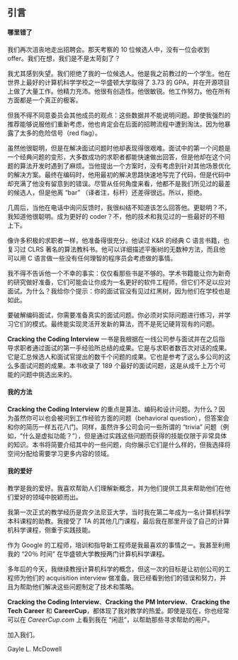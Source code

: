## 引言

#### 哪里错了

我们再次沮丧地走出招聘会。那天考察的 10 位候选人中，没有一位会收到 offer。我们在想，我们是不是太苛刻了？

我尤其感到失望。我们拒绝了我的一位候选人。他是我之前教过的一个学生。他在世界上最好的计算机科学学校之一华盛顿大学取得了 3.73 的 GPA，并在开源项目上做了大量工作。他精力充沛。他很有创造性。他很敏锐。他工作努力。他在所有方面都是一个真正的极客。

但我不得不同意委员会其他成员的观点：这些数据并不能说明问题。即使我强烈的推荐能够说服他们重新考虑，他也肯定会在后面的招聘流程中遭到淘汰。因为他暴露了太多的危险信号（red flag）。

虽然他很聪明，但是在解决面试问题时他却表现得很艰难。面试中的第一个问题是一个经典问题的变形，大多数成功的求职者都能快速做出回答，但是他却在这个问题的算法开发时遇到了麻烦。当他提出一个方案时，没有考虑到针对其他场景优化的解决方案。最终在编码时，他用最初的解决思路快速地写完了代码，但是代码中却充满了他没有留意到的错误。尽管从任何角度来看，他都不是我们所见过的最差的候选人，但是他离 “bar” （译者注，标杆）还差得很远。所以，拒绝。

几周后，当他在电话中询问反馈时，我很纠结不知道该怎么回答他。更聪明？不，我知道他很聪明。成为更好的 coder？不，他的技术和我见过的一些最好的不相上下。

像许多积极的求职者一样，他准备得很充分。他读过 K&R 的经典 C 语言书籍，也复习过 CLRS 著名的算法教科书。他可以详细描述平衡树的无数种方法，而且他可以用 C 语言做一些没有任何理智的程序员会考虑做的事情。

我不得不告诉他一个不幸的事实：仅仅看那些书是不够的。学术书籍能让你为新奇的研究做好准备，它们可能会让你成为一名更好的软件工程师，但它们不足以应对面试。为什么？我给你个提示：你的面试官没有见过红黑树，因为他们在学校也是如此。

要破解编码面试，你需要准备真实的面试问题。你必须对实际问题进行练习，并学习它们的模式。最终能实现灵活开发新的算法，而不是死记硬背现有的问题。

**Cracking the Coding Interview** 一书是我根据在一线公司参与面试并在之后指导求职者通过面试的第一手经验所总结的成果。它是与求职者数百次对话的成果。它是汇总候选人和面试官提出的数千个问题的成果。它也是参考了这么多公司的这么多面试问题的成果。本书收录了 189 个最好的面试问题，这是从成千上万个可能的问题中挑选出来的。

#### 我的方法

**Cracking the Coding Interview** 的重点是算法、编码和设计问题。为什么？因为虽然你可以也会被问到工作经验方面的问题（behavioral question），但答案会和你的简历一样五花八门。同样，虽然许多公司会问一些所谓的 “trivia” 问题（例如，“什么是虚拟功能？”），但是通过实践这些问题而获得的技能仅限于非常具体的知识。本书将简要介绍其中的一些问题，向你展示它们是什么样的，但我选择将空间分配给需要学习更多内容的领域。

#### 我的爱好

教学是我的爱好。我喜欢帮助人们理解新概念，并为他们提供工具来帮助他们在他们爱好的领域中脱颖而出。

我第一次正式的教学经历是宾夕法尼亚大学，当时我在第二年成为一名计算机科学本科课程的助教。我接受了 TA 的其他几门课程，最后我在那里开设了自己的计算机科学课程，侧重于实践技能。

作为 Google 的工程师，培训和指导新工程师是我最喜欢的事情之一。我甚至利用我的 “20％ 时间” 在华盛顿大学教授两门计算机科学课程。

多年后的今天，我继续教授计算机科学的概念，但这一次的目标是让初创公司的工程师为他们的 acquisition interview 做准备。我已经看到他们的错误和努力，并且为帮助他们解决这些问题制定了技术和策略。

**Cracking the Coding Interview**、**Cracking the PM Interview**、**Cracking the Tech Career** 和 **CareerCup**，都体现了我对教学的热爱。即使是现在，你也经常可以在 *CareerCup.com* 上看到我在 “闲逛”，以帮助那些寻求帮助的用户。

加入我们。

Gayle L. McDowell